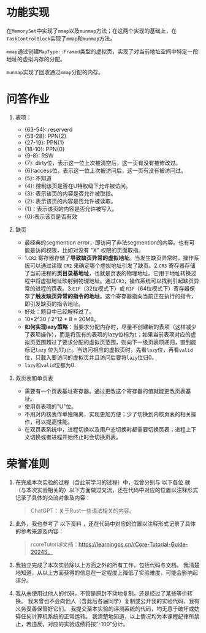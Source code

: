 # 功能实现

在`MemorySet`中实现了`mmap`以及`munmap`方法；在这两个实现的基础上，在`TaskControlBlock`实现了`mmap`和`munmap`方法。

 `mmap`通过创建`MapType::Framed`类型的虚拟页，实现了对当前地址空间中特定一段地址的虚拟内存的分配。

`munmap`实现了回收通过`mmap`分配的内存。

# 问答作业

1. 表项：
   - {63-54}: reserverd
   - {53-28}: PPN{2}
   - {27-19}: PPN{1}
   - {18-10}: PPN{0}
   - {9-8}: RSW
   - {7}: dirty位，表示这一位上次被清空后，这一页有没有被修改过。
   - {6}:access位，表示这一位上次被访问后，这一页有没有被访问过。
   - {5}: 不知道
   - {4}: 控制该页是否在U特权级下允许被访问。
   - {3}: 表示该页的内容是否允许被取指。
   - {2}: 表示该页的内容是否允许被读取。
   - {1}：表示该页的内容是否允许被写入。
   - {0}:表示该页是否有效

2. 缺页
   - 最经典的segmention error，即访问了非法segmention的内容。也有可能是访问权限，比如对没有 "X" 权限的页面取指。
   - 1.`CR2` 寄存器存储了**导致缺页异常的虚拟地址**。当发生缺页异常时，操作系统可以通过读取 `CR2` 来确定哪个虚拟地址引发了缺页。2.`CR3` 寄存器存储了当前进程的**页目录基地址**，也就是页表的物理地址。它用于地址转换过程中将虚拟地址映射到物理地址。通过`CR3`，操作系统可以找到引起缺页异常的进程的页表。3.`EIP`（32位模式下）或 `RIP`（64位模式下）寄存器保存了**触发缺页异常的指令的地址**。这个寄存器指向当前正在执行的指令，即引发缺页的指令地址。
   - 好处：题目中已经解释过了。
   - 10*2^30 / 2^12 * 8 = 20MB。
   - **如何实现lazy策略**：当要求分配内存时，尽量不创建新的表项（这样减少了表项操作），而是将现有的表项的lazy位标为`1`；如果当前表项对应的虚拟页范围超过了要求分配的虚拟页范围，则向下一级页表项递归，直到能标记`lazy` 位为1为止。当访问相应的虚拟页时，先看`lazy`位，再看`valid`位，只载入要访问的虚拟页并且访问后要将`lazy`位归0。
   - `lazy`和`valid`位都为0.

3. 双页表和单页表
   - 需要有一个页表基址寄存器。通过更改这个寄存器的值就能更改页表基址。
   - 使用页表项的"U"位。
   - 不用对内核表作单独隔离，实现更加方便；少了切换到内核页表的相关操作，可以提高性能。
   - 在双页表系统中，进程切换以及用户态切换时都需要切换页表；进程上下文切换或者进程开始终止时会切换页表。


# 荣誉准则

1. 在完成本次实验的过程（含此前学习的过程）中，我曾分别与 以下各位 就（与本次实验相关的）以下方面做过交流，还在代码中对应的位置以注释形式记录了具体的交流对象及内容：

   > ChatGPT：关于Rust一些语法相关的内容。

2. 此外，我也参考了 以下资料 ，还在代码中对应的位置以注释形式记录了具体的参考来源及内容：

   > rcoreTutorial文档：https://learningos.cn/rCore-Tutorial-Guide-2024S。

3. 我独立完成了本次实验除以上方面之外的所有工作，包括代码与文档。 我清楚地知道，从以上方面获得的信息在一定程度上降低了实验难度，可能会影响起评分。

4. 我从未使用过他人的代码，不管是原封不动地复制，还是经过了某些等价转换。 我未曾也不会向他人（含此后各届同学）复制或公开我的实验代码，我有义务妥善保管好它们。 我提交至本实验的评测系统的代码，均无意于破坏或妨碍任何计算机系统的正常运转。 我清楚地知道，以上情况均为本课程纪律所禁止，若违反，对应的实验成绩将按“-100”分计。